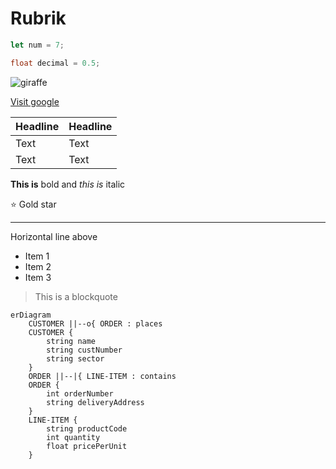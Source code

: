 # Rubrik
```javascript
let num = 7;
```

```JAVA
float decimal = 0.5;
```

![giraffe](https://images.unsplash.com/photo-1626548307930-deac221f87d9?ixlib=rb-1.2.1&ixid=MnwxMjA3fDB8MHxwaG90by1wYWdlfHx8fGVufDB8fHx8&auto=format&fit=crop&w=834&q=80)


[Visit google](https://www.google.com)

|Headline|Headline|
|---|---|
|Text|Text|
|Text|Text|

**This is** bold and *this is* italic

:star: Gold star

---

Horizontal line above

- Item 1
- Item 2
- Item 3

> This is a blockquote

```mermaid
erDiagram
    CUSTOMER ||--o{ ORDER : places
    CUSTOMER {
        string name
        string custNumber
        string sector
    }
    ORDER ||--|{ LINE-ITEM : contains
    ORDER {
        int orderNumber
        string deliveryAddress
    }
    LINE-ITEM {
        string productCode
        int quantity
        float pricePerUnit
    }
```
